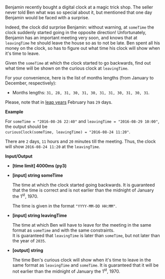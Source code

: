 <div class="markdown"><p>Benjamin recently bought a digital clock at a magic trick shop. The seller never told Ben what was so special about it, but mentioned that one day Benjamin would be faced with a surprise.</p>
<p>Indeed, the clock did surprise Benjamin: without warning, at <code>someTime</code> the clock suddenly started going in the opposite direction! Unfortunately, Benjamin has an important meeting very soon, and knows that at <code>leavingTime</code> he should leave the house so as to not be late. Ben spent all his money on the clock, so has to figure out what time his clock will show when it's time to leave.</p>
<p>Given the <code>someTime</code> at which the clock started to go backwards, find out what time will be shown on the curious clock at <code>leavingTime</code>.</p>
<p>For your convenience, here is the list of months lengths (from January to December, respectively):</p>
<ul>
<li>Months lengths: <code>31, 28, 31, 30, 31, 30, 31, 31, 30, 31, 30, 31</code>.</li>
</ul>
<p>Please, note that in <a href="keyword://leap">leap years</a> February has <code>29</code> days.</p>
<p><strong>Example</strong></p>
<p>For <code>someTime = "2016-08-26 22:40"</code> and <code>leavingTime = "2016-08-29 10:00"</code>, the output should be<br>
<code>curiousClock(someTime, leavingTime) = "2016-08-24 11:20"</code>.</p>
<p>There are <code>2</code> days, <code>11</code> hours and <code>20</code> minutes till the meeting. Thus, the clock will show <code>2016-08-24 11:20</code> at the <code>leavingTime</code>.</p>
<p><strong>Input/Output</strong></p>
<ul>
<li><strong>[time limit] 4000ms (py3)</strong></li>
</ul>
<ul>
<li>
<p><strong>[input] string someTime</strong></p>
<p>The time at which the clock started going backwards. It is guaranteed that the time is correct and is not earlier than the midnight of January the 1<sup>st</sup>, 1970.</p>
<p>The time is given in the format <code>"YYYY-MM-DD HH:MM"</code>.</p>
</li>
<li>
<p><strong>[input] string leavingTime</strong></p>
<p>The time at which Ben will have to leave for the meeting in the same format as <code>someTime</code> and with the same constraints.<br>
It is guaranteed that <code>leavingTime</code> is later than <code>someTime</code>, but not later than the year of <code>2035</code>.</p>
</li>
<li>
<p><strong>[output] string</strong></p>
<p>The time Ben's curious clock will show when it's time to leave in the same format as <code>leavingTime</code> and <code>someTime</code>. It is guaranteed that it will be not earlier than the midnight of January the 1<sup>st</sup>, 1970.</p>
</li>
</ul>
</div>
